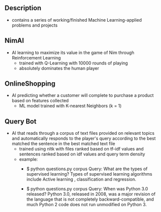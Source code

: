 ## Description
- contains a series of working/finished Machine Learning-applied problems and projects

## NimAI
- AI learning to maximize its value in the game of Nim through Reinforcement Learning
  - trained with Q-Learning with 10000 rounds of playing
  - absolutely dominates the human player

## OnlineShopping
- AI predicting whether a customer will complete to purchase a product based on features collected
  - ML model trained with K-nearest Neighbors (k = 1)
  
## Query Bot
- AI that reads through a corpus of text files provided on relevant topics and automatically responds to the player's query according to the best matched the sentence in the best matched text file
  - trained using nltk with files ranked based on tf-idf values and sentences ranked based on idf values and query term density
  - example:
    - $ python questions.py corpus
      Query: What are the types of supervised learning?
      Types of supervised learning algorithms include Active learning , classification and regression.
      
    - $ python questions.py corpus
      Query: When was Python 3.0 released?
      Python 3.0, released in 2008, was a major revision of the language that is not completely backward-compatible, and much Python 2 code does not run unmodified on Python 3.
